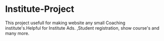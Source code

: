 # Institute-Project
This project usefull for making website any small Coaching institute's.Helpful for Institute Ads. ,Student registration, show course's and many more.
